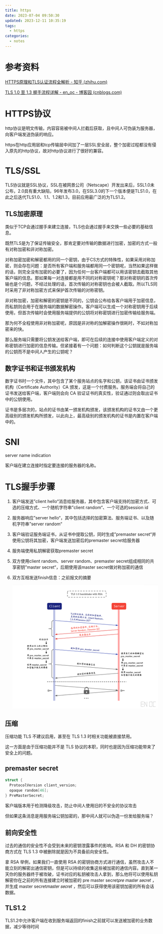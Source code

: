 ```yaml
---
title: https
date: 2023-07-04 09:50:30
updated: 2023-12-11 10:35:19
tags:
  - https
categories:
  - notes
---
```


# 参考资料

[HTTPS原理和TLS认证流程全解析 - 知乎 (zhihu.com)](https://zhuanlan.zhihu.com/p/440612523)

[TLS 1.0 至 1.3 握手流程详解 - en_oc - 博客园 (cnblogs.com)](https://www.cnblogs.com/enoc/p/tls-handshake.html)

# HTTPS协议

http协议是明文传输，内容容易被中间人拦截后获取，且中间人可伪装为服务器，向客户端发送伪装的响应。

https在http应用层和tcp传输层中间加了一层SSL安全层，整个加密过程都没有侵入原先的http协议，故对http协议进行了很好的兼容。

# TLS/SSL

TLS协议就是SSL协议，SSL在被网景公司（Netscape）开发出来后，SSL1.0未公布，2.0具有重大缺陷，96年发布3.0，在SSL3.0的下一个版本便是TLS1.0，在此之后迭代TLS1.0、1.1、1.2和1.3，目前应用最广泛的为TLS1.2。

## TLS加密原理

类似于TCP会通过握手来建立连接，TLS也会通过握手来交换一些必要的基础信息。

既然TLS是为了保证传输安全，那肯定要对传输的数据进行加密，加密的方式一般有对称加密和非对称加密。

对称加密加密和解密都用的同一个密钥，由于CS方式的特殊性，如果采用对称加密，则会存在问题：是否所有客户端和服务端都用同一个密钥呢，当然如果这样做的话，则完全没有加密的必要了，因为任何一台客户端都可以用该密钥去截取其他客户端的信息。那如果每一对连接都是用不同的对称密钥呢？那对称密钥的首次传输也是个问题，不经过处理的话，首次传输的对称密钥也会被人截取。所以TLS同时采用了非对称加密方式来保护首次传输的对称密钥。

非对称加密，加密和解密的密钥是不同的，公钥会公布给各客户端用于加密信息，而私钥则会用于在服务端的数据解密操作。客户端可以生成一个对称密钥用于后续使用，但首次传输时会使用服务端提供的公钥将对称密钥进行加密传输给服务端。

那为何不全程使用非对称加密呢，原因是非对称的加解密操作很耗时，不如对称加密来的快。

那么服务端只需要将公钥发送给客户端，即可在后续的连接中使用客户端定义的对称密钥进行加密的信息传输。但紧接着有一个问题：如何判断这个公钥就是服务端的公钥而不是中间人产生的公钥呢？

## 数字证书和证书颁发机构

数字证书时一个文件，其中包含了某个服务站点的名字和公钥，该证书由证书颁发机构（Certificate Authority）CA 颁发，这是一个付费服务。服务端会将自己的证书发送给客户端，客户端则会向 CA 验证证书的真实性，验证通过则会取出证书中的公钥使用。

证书是多层次的，站点的证书由某一颁发机构颁发，该颁发机构的证书又由一个更高级别的颁发机构所颁发，以此向上，最高级别的颁发机构的证书是内置在客户端中的。

# SNI

server name indication

客户端在建立连接时指定要连接的服务器的名称。

# TLS握手步骤

1. 客户端发送”client hello“消息给服务器，其中包含客户端支持的加密方式、可选的压缩方式、一个随机字符串”client random“、一个可选的session id

2. 服务器响应”server hello“，其中包括选择的加密算法、服务端证书、以及随机字符串”server random“

3. 客户端验证服务端证书，从证书中提取公钥，同时生成”premaster secret“并使用公钥将其加密，客户端发送加密后的premaster secret给服务器

4. 服务端使用私钥解密获取premaster secret

5. 双方使用client random、server random、premaster secret组成相同的共享密钥”master secret“，后期使用该master secret做对称加密的通信

6. 双方互相发送finish信息：之前报文的摘要

    ![img](https/20220322162701.png)

## 压缩

压缩功能 TLS 不建议启用，甚至在 TLS 1.3 时相关功能被直接禁用。

这一方面是由于压缩功能并不是 TLS 协议的本职，同时也是因为压缩功能带来了安全上的问题。

## premaster secret

```c
struct {
  ProtocolVersion client_version;
  opaque random[46];
} PreMasterSecret;
```

客户端版本用于检测降级攻击，防止中间人使用旧的不安全的协议攻击

但如果这条消息是用服务端公钥加密的，那中间人就可以伪造一份发给服务端？

## 前向安全性

过去的通信的安全性不会受到未来的密钥泄露事件的影响。RSA 和 DH 的密钥协商方式在 TLS 1.3 中被删除就是因为不具备前向安全性。

拿 RSA 举例，如果我们一直使用 RSA 的密钥协商方式进行通信，虽然攻击人不能立刻的解密出通信密钥，但是可以持续的收集这些被加密的通信内容。直到某一天你的服务器终于被攻破，证书对应的私钥被攻击人拿到，那么他将可以使用私钥解密你在之前的所有连接建立时被加密的 pre master secret𝑝𝑟𝑒 𝑚𝑎𝑠𝑡𝑒𝑟 𝑠𝑒𝑐𝑟𝑒𝑡 ，并生成 master secret𝑚𝑎𝑠𝑡𝑒𝑟 𝑠𝑒𝑐𝑟𝑒𝑡 ，然后可以获得使用该密钥加密的所有会话数据。

## TLS1.2

TLS1.2中允许客户端在收到服务端返回的finish之前就可以发送被加密的业务数据，减少等待时间

